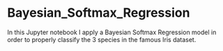 # Bayesian_Softmax_Regression

In this Jupyter notebook I apply a Bayesian Softmax Regression model in order to properly classify the 3 species in the famous Iris dataset.
